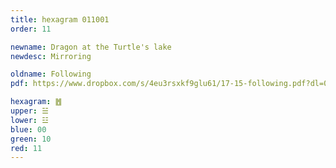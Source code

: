 ```yaml
---
title: hexagram 011001
order: 11

newname: Dragon at the Turtle's lake
newdesc: Mirroring

oldname: Following
pdf: https://www.dropbox.com/s/4eu3rsxkf9glu61/17-15-following.pdf?dl=0

hexagram: ䷐
upper: ☱
lower: ☳
blue: 00
green: 10
red: 11
---
```

